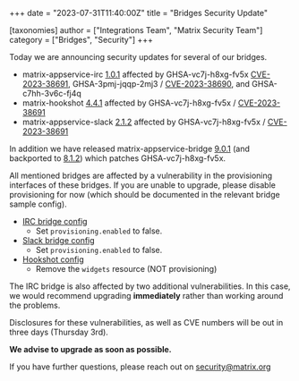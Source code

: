 +++
date = "2023-07-31T11:40:00Z"
title = "Bridges Security Update"

[taxonomies]
author = ["Integrations Team", "Matrix Security Team"]
category = ["Bridges", "Security"]
+++


Today we are announcing security updates for several of our bridges.

* matrix-appservice-irc [1.0.1](https://github.com/matrix-org/matrix-appservice-irc/releases/tag/1.0.1) affected by GHSA-vc7j-h8xg-fv5x [CVE-2023-38691](https://cve.mitre.org/cgi-bin/cvename.cgi?name=CVE-2023-38691), GHSA-3pmj-jqqp-2mj3 / [CVE-2023-38690](https://cve.mitre.org/cgi-bin/cvename.cgi?name=CVE-2023-38690), and GHSA-c7hh-3v6c-fj4q
* matrix-hookshot [4.4.1](https://github.com/matrix-org/matrix-hookshot/releases/tag/4.4.1) affected by GHSA-vc7j-h8xg-fv5x / [CVE-2023-38691](https://cve.mitre.org/cgi-bin/cvename.cgi?name=CVE-2023-38691)
* matrix-appservice-slack [2.1.2](https://github.com/matrix-org/matrix-appservice-slack/releases/tag/2.1.2) affected by GHSA-vc7j-h8xg-fv5x / [CVE-2023-38691](https://cve.mitre.org/cgi-bin/cvename.cgi?name=CVE-2023-38691)

In addition we have released matrix-appservice-bridge [9.0.1](https://github.com/matrix-org/matrix-appservice-bridge/releases/tag/9.0.1) (and backported to [8.1.2](https://github.com/matrix-org/matrix-appservice-bridge/releases/tag/8.1.2)) which patches GHSA-vc7j-h8xg-fv5x.

All mentioned bridges are affected by a vulnerability in the provisioning interfaces of these bridges. If you are unable to upgrade, please disable provisioning for now (which should be documented in the relevant bridge sample config). 

<!-- more -->

* [IRC bridge config](https://github.com/matrix-org/matrix-appservice-irc/blob/develop/config.sample.yaml#L520-L522)
    * Set `provisioning.enabled` to false.
* [Slack bridge config](https://github.com/matrix-org/matrix-appservice-slack/blob/a9f555308fb7485ebb1df98e6c327808915f816f/config/config.sample.yaml#L163) 
    * Set `provisioning.enabled` to false.
* [Hookshot config](https://github.com/matrix-org/matrix-hookshot/blob/main/config.sample.yml#L192)
    * Remove the `widgets` resource (NOT provisioning)

The IRC bridge is also affected by two additional vulnerabilities. In this case, we would recommend upgrading **immediately** rather than working around the problems.

Disclosures for these vulnerabilities, as well as CVE numbers will be out in three days (Thursday 3rd).

**We advise to upgrade as soon as possible.**

If you have further questions, please reach out on [security@matrix.org](mailto:security@matrix.org)

